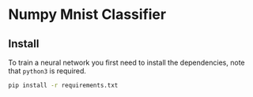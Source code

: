 # Numpy Mnist Classifier

## Install

To train a neural network you first need to install the dependencies, note that `python3` is required.

```bash
pip install -r requirements.txt
```
